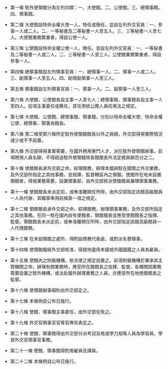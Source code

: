 * 第一條 駐外使領館分為左列四類：一、大使館。二、公使館。三、總領事館。四、領事館。

* 第二條 大使館設特命全權大使一人，特任或簡任，並設左列外交官員：一、參事一人或二人。二、一等秘書及二等秘書一人至五人。三、三等秘書一人至七人。大使館業務繁重者，得設公使一人。

* 第三條 公使館設特命全權公使一人，簡任。並設左列外交官員：一、一等秘書及二等秘書一人或二人。二、三等秘書一人至三人。公使館業務繁重者，得設參事一人。

* 第四條 總領事館設左列領事官員：一、總領事一人。二、領事一人或二人。三、副領事一人至五人。四、助理副領事一人至三人。

* 第五條 領事館設左列領事官員：一、領事一人。二、副領事一人至三人。

* 第六條 大使館、公使館各設主事一人至七人；總領事館、領事館各設主事一人至四人。前項主事委任或薦任，其任用依公務人員任用法之規定。

* 第七條 大使館、公使館、總領事館、領事館，分別以特命全權大使、特命全權公使、總領事、領事為館長。

* 第八條 第二條至第六條所定駐外使領館館長以外之員額，外交部得視實際情況減少或不予設置。

* 第九條 外交部得視事實需要，在國外聘用專門人才，派在駐外使領館辦事。前項聘用人員名額，不得超過駐外使領館除各館館長外法定總員額百分之二。

* 第十條 使館館長承外交部之命，綜理館務，辦理本國與駐在國間之外交業務，及外交部所指定之其他事務，並指揮、監督轄區內之領館。使館所在地未設置領館者，得視業務需要，設置領事部，由外交部核派使館館員兼理領事業務。

* 第十一條 使館館長未派定前，或奉准離開任所時，由外交部指定該館高級館員一人為代辦，其職掌準用前條第一項之規定。

* 第十二條 領館館長承外交部之命，綜理館務，辦理領事業務，及外交部所指定之其他事務。在同一駐在國內設有使館者，領館館長並應受使館館長之指揮、監督。領館館長未派定前，或奉准離開任所時，由外交部指定該館高級館員一人代理館務。

* 第十三條 在未設領館之處所，得酌設商務代表處，或酌派名譽領事。

* 第十四條 使領館報經外交部核准，得就地遴用本國或外國國籍之人員為雇員。

* 第十五條 使館內之附屬機構，依法律之規定設置之。前項附屬機構於秉承其主管機關之命，辦理有關業務時，應受所在館館長之指揮、監督。各機關因業務需要設置之駐外機構，或派赴國外辦理業務之人員，亦應受所在地使館館長之監督。

* 第十六條 使領館辦事細則由外交部定之。

* 第十七條 本條例自公布日施行。

* 第十八條 使館、領事館主事委任，由外交部任免之。

* 第十九條 外交官領事官官等官俸另表定之。

* 第二十條 使館、領事館得由外交部分派考試及格或學力相等人員為學習員，學習外交官領事官事務。

* 第二十一條 使館、領事館得酌用雇員及譯員。

* 第二十二條 本條例自公布日施行。

